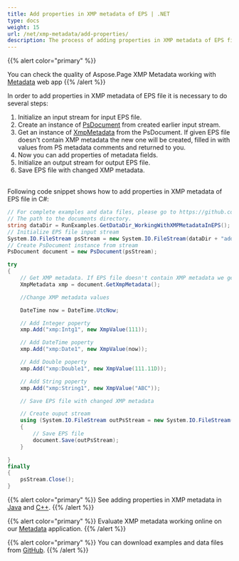 ```yaml
---
title: Add properties in XMP metadata of EPS | .NET
type: docs
weight: 15
url: /net/xmp-metadata/add-properties/
description: The process of adding properties in XMP metadata of EPS file with Aspose.Page for .NET is explained and illustrated with the code snippets here.
---
```



{{% alert color="primary" %}} 

You can check the quality of Aspose.Page XMP Metadata working with <a nofollow href="https://products.aspose.app/page/metadata/eps">Metadata</a> web app {{% /alert %}}

In order to add properties in XMP metadata of EPS file it is necessary to do several steps:
1. Initialize an input stream for input EPS file.
2. Create an instance of [PsDocument](https://reference.aspose.com/page/net/aspose.page.eps/psdocument/) from created earlier input stream.
3. Get an instance of [XmpMetadata](https://reference.aspose.com/page/net/aspose.page.eps.xmp/xmpmetadata/) from the PsDocument. If given EPS file doesn't contain XMP metadata the new one
will be created, filled in with values from PS metadata comments and returned to you.
4. Now you can add properties of metadata fields.
5. Initialize an output stream for output EPS file.
6. Save EPS file with changed XMP metadata.

<br>Following code snippet shows how to add properties in XMP metadata of EPS file in C#:
<br>
```C#
// For complete examples and data files, please go to https://github.com/aspose-page/Aspose.Page-for-.NET
// The path to the documents directory.
string dataDir = RunExamples.GetDataDir_WorkingWithXMPMetadataInEPS();
// Initialize EPS file input stream
System.IO.FileStream psStream = new System.IO.FileStream(dataDir + "add_props_input.eps", System.IO.FileMode.Open, System.IO.FileAccess.Read);
// Create PsDocument instance from stream
PsDocument document = new PsDocument(psStream);            

try
{
    // Get XMP metadata. If EPS file doesn't contain XMP metadata we get new one filled with values from PS metadata comments (%%Creator, %%CreateDate, %%Title etc)
    XmpMetadata xmp = document.GetXmpMetadata();

    //Change XMP metadata values

    DateTime now = DateTime.UtcNow;

    // Add Integer poperty
    xmp.Add("xmp:Intg1", new XmpValue(111));

    // Add DateTime poperty
    xmp.Add("xmp:Date1", new XmpValue(now));

    // Add Double poperty
    xmp.Add("xmp:Double1", new XmpValue(111.11D));

    // Add String poperty
    xmp.Add("xmp:String1", new XmpValue("ABC"));

    // Save EPS file with changed XMP metadata

    // Create ouput stream
    using (System.IO.FileStream outPsStream = new System.IO.FileStream(dataDir + "add_props_output.eps", System.IO.FileMode.Create, System.IO.FileAccess.Write))
    {
        // Save EPS file
        document.Save(outPsStream);
    }

}
finally
{
    psStream.Close();
}
```
{{% alert color="primary" %}}
See adding properties in XMP metadata in [Java](/page/java/xmp-metadata/add-properties/) and [C++](/page/cpp/xmp-metadata/add-properties/).
{{% /alert %}}

{{% alert color="primary" %}}
Evaluate XMP metadata working online on our <a nofollow href="https://products.aspose.app/page/metadata/eps">Metadata</a> application.
 {{% /alert %}}

{{% alert color="primary" %}}
You can download examples and data files from [GitHub](https://github.com/aspose-page/Aspose.Page-for-.NET). {{% /alert %}}